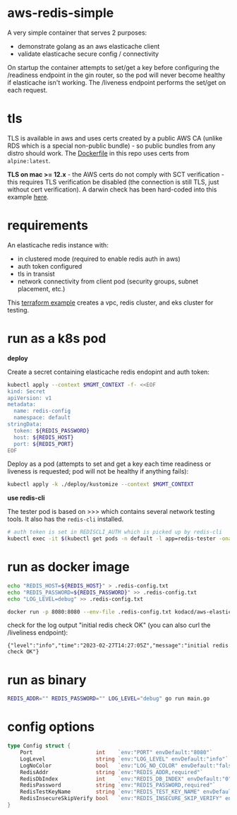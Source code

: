 # aws-redis-simple

A very simple container that serves 2 purposes:

* demonstrate golang as an aws elasticache client
* validate elasticache secure config / connectivity

On startup the container attempts to set/get a key before configuring the /readiness endpoint in the gin router, so the pod will never become healthy if elasticache isn't working.  The /liveness endpoint performs the set/get on each request.

# tls

TLS is available in aws and uses certs created by a public AWS CA (unlike RDS which is a special non-public bundle) - so public bundles from any distro should work.  The [Dockerfile](./Dockerfile) in this repo uses certs from `alpine:latest`.

**TLS on mac >= 12.x** - the AWS certs do not comply with SCT verification - this requires TLS verification be disabled (the connection is still TLS, just without cert verification).  A darwin check has been hard-coded into this example [here](https://github.com/bensolo-io/aws-redis-simple/blob/7a3e33dbf4df8436342961c21544c1a12e155967/main.go#L51-L56).

# requirements

An elasticache redis instance with:

* in clustered mode (required to enable redis auth in aws)
* auth token configured
* tls in transist
* network connectivity from client pod (security groups, subnet placement, etc.)

This [terraform example](https://github.com/bensolo-io/cloud-gitops-examples/tree/main/terraform/redis-1region) creates a vpc, redis cluster, and eks cluster for testing.

# run as a k8s pod

**deploy**

Create a secret containing elasticache redis endopint and auth token:

```bash
kubectl apply --context $MGMT_CONTEXT -f- <<EOF
kind: Secret
apiVersion: v1
metadata:
  name: redis-config
  namespace: default
stringData:
  token: ${REDIS_PASSWORD}
  host: ${REDIS_HOST}
  port: ${REDIS_PORT}
EOF
```
Deploy as a pod (attempts to set and get a key each time readiness or liveness is requested; pod will not be healthy if anything fails):

```bash
kubectl apply -k ./deploy/kustomize --context $MGMT_CONTEXT
```

**use redis-cli**

The tester pod is based on >>> which contains several network testing tools.  It also has the `redis-cli` installed.

```bash
# auth token is set in REDISCLI_AUTH which is picked up by redis-cli
kubectl exec -it $(kubectl get pods -n default -l app=redis-tester -oname) -n default -- bash -c '/usr/bin/redis-cli -h ${REDIS_HOST} -p ${REDIS_PORT} --tls -n 0'
```

# run as docker image

```bash
echo "REDIS_HOST=${REDIS_HOST}" > .redis-config.txt
echo "REDIS_PASSWORD=${REDIS_PASSWORD}" >> .redis-config.txt
echo "LOG_LEVEL=debug" >> .redis-config.txt

docker run -p 8080:8080 --env-file .redis-config.txt kodacd/aws-elasticache-redis-tester:latest
```

check for the log output "initial redis check OK" (you can also curl the /liveliness endpoint):

```
{"level":"info","time":"2023-02-27T14:27:05Z","message":"initial redis check OK"}
```

# run as binary

```bash
REDIS_ADDR="" REDIS_PASSWORD="" LOG_LEVEL="debug" go run main.go
```

# config options

```go
type Config struct {
	Port                    int    `env:"PORT" envDefault:"8080"`
	LogLevel                string `env:"LOG_LEVEL" envDefault:"info"`
	LogNoColor              bool   `env:"LOG_NO_COLOR" envDefault:"false"`
	RedisAddr               string `env:"REDIS_ADDR,required"`
	RedisDbIndex            int    `env:"REDIS_DB_INDEX" envDefault:"0"`
	RedisPassword           string `env:"REDIS_PASSWORD,required"`
	RedisTestKeyName        string `env:"REDIS_TEST_KEY_NAME" envDefault:"local"`
	RedisInsecureSkipVerify bool   `env:"REDIS_INSECURE_SKIP_VERIFY" envDefault:"false"`
}
```